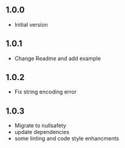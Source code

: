 ## 1.0.0

- Initial version

## 1.0.1

- Change Readme and add example

## 1.0.2

- Fix string encoding error

## 1.0.3

- Migrate to nullsafety
- update dependencies
- some linting and code style enhancments
